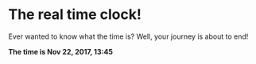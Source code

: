 # The real time clock!

Ever wanted to know what the time is? Well, your journey is about to end!

**The time is Nov 22, 2017, 13:45**